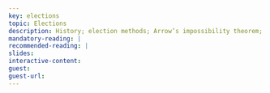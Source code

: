 ```yaml
---
key: elections
topic: Elections
description: History; election methods; Arrow’s impossibility theorem; Elections vs. rankings.
mandatory-reading: | 
recommended-reading: | 
slides: 
interactive-content:
guest:
guest-url:
---
```






